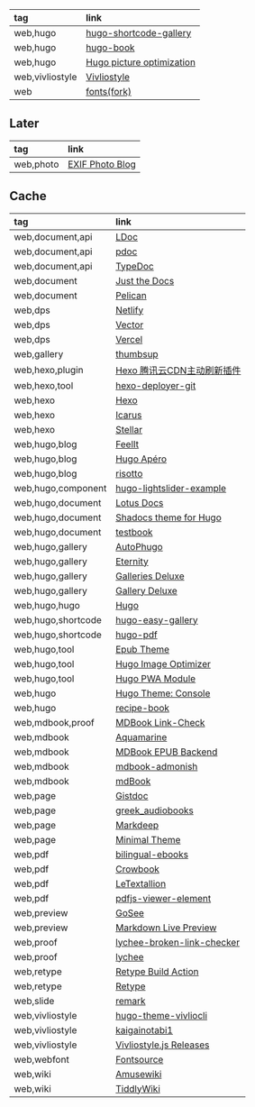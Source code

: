 |tag|link|
|:-|:-|
|web,hugo|[hugo-shortcode-gallery](https://github.com/mfg92/hugo-shortcode-gallery)
|web,hugo|[hugo-book](https://github.com/alex-shpak/hugo-book)
|web,hugo|[Hugo picture optimization](https://github.com/b-m-f/hugo-picture-optimization)
|web,vivliostyle|[Vivliostyle](https://vivliostyle.org)
|web|[fonts(fork)](https://github.com/scillidan/fonts)

## Later

|tag|link|
|:-|:-|
|web,photo|[EXIF Photo Blog](https://github.com/sambecker/exif-photo-blog)

## Cache

|tag|link|
|:-|:-|
|web,document,api|[LDoc](https://github.com/lunarmodules/ldoc)
|web,document,api|[pdoc](https://pdoc3.github.io/pdoc)
|web,document,api|[TypeDoc](https://github.com/TypeStrong/typedoc)
|web,document|[Just the Docs](https://github.com/just-the-docs/just-the-docs)
|web,document|[Pelican](https://getpelican.com)
|web,dps|[Netlify](https://app.netlify.com)
|web,dps|[Vector](https://vector.dev)
|web,dps|[Vercel](https://vercel.com)
|web,gallery|[thumbsup](https://github.com/thumbsup/thumbsup)
|web,hexo,plugin|[Hexo 腾讯云CDN主动刷新插件](https://github.com/Techeek/hexo-deploy-tencentcloud-cdn)
|web,hexo,tool|[hexo-deployer-git](https://github.com/hexojs/hexo-deployer-git)
|web,hexo|[Hexo](https://hexo.io)
|web,hexo|[Icarus](https://github.com/ppoffice/hexo-theme-icarus)
|web,hexo|[Stellar](https://github.com/xaoxuu/hexo-theme-stellar)
|web,hugo,blog|[FeelIt](https://github.com/khusika/FeelIt)
|web,hugo,blog|[Hugo Apéro](https://github.com/hugo-apero/hugo-apero)
|web,hugo,blog|[risotto](https://github.com/joeroe/risotto)
|web,hugo,component|[hugo-lightslider-example](https://github.com/jochumdev/hugo-lightslider-example)
|web,hugo,document|[Lotus Docs](https://themes.gohugo.io/themes/lotusdocs/)
|web,hugo,document|[Shadocs theme for Hugo](https://github.com/jgazeau/shadocs)
|web,hugo,document|[testbook](https://github.com/maelle/testbook)
|web,hugo,gallery|[AutoPhugo](https://github.com/kc0bfv/autophugo)
|web,hugo,gallery|[Eternity](https://github.com/boratanrikulu/eternity)
|web,hugo,gallery|[Galleries Deluxe](https://github.com/bep/galleriesdeluxe)
|web,hugo,gallery|[Gallery Deluxe](https://github.com/bep/gallerydeluxe)
|web,hugo,hugo|[Hugo](https://gohugo.io)
|web,hugo,shortcode|[hugo-easy-gallery](https://github.com/liwenyip/hugo-easy-gallery)
|web,hugo,shortcode|[hugo-pdf](https://github.com/sytranvn/hugo-pdf)
|web,hugo,tool|[Epub Theme](https://github.com/weitblick/epub)
|web,hugo,tool|[Hugo Image Optimizer](https://github.com/EricDriussi/hugo-image-optimizer)
|web,hugo,tool|[Hugo PWA Module](https://github.com/hugomods/pwa)
|web,hugo|[Hugo Theme: Console](https://github.com/mrmierzejewski/hugo-theme-console)
|web,hugo|[recipe-book](https://github.com/rametta/recipe-book)
|web,mdbook,proof|[MDBook Link-Check](https://github.com/Michael-F-Bryan/mdbook-linkcheck)
|web,mdbook|[Aquamarine](https://github.com/mersinvald/aquamarine)
|web,mdbook|[MDBook EPUB Backend](https://github.com/Michael-F-Bryan/mdbook-epub)
|web,mdbook|[mdbook-admonish](https://github.com/tommilligan/mdbook-admonish)
|web,mdbook|[mdBook](https://github.com/rust-lang/mdBook)
|web,page|[Gistdoc](https://github.com/jkulton/gistdoc)
|web,page|[greek_audiobooks](https://github.com/nikolas-n/greek_audiobooks)
|web,page|[Markdeep](https://casual-effects.com/markdeep)
|web,page|[Minimal Theme](https://github.com/orderedlist/minimal)
|web,pdf|[bilingual-ebooks](https://github.com/japotrad/bilingual-ebooks)
|web,pdf|[Crowbook](https://github.com/lise-henry/crowbook)
|web,pdf|[LeTextallion](https://github.com/farvardin/textallion)
|web,pdf|[pdfjs-viewer-element](https://github.com/alekswebnet/pdfjs-viewer-element)
|web,preview|[GoSee](https://github.com/jmbaur/gosee)
|web,preview|[Markdown Live Preview](https://github.com/ms-jpq/markdown-live-preview)
|web,proof|[lychee-broken-link-checker](https://github.com/marketplace/actions/lychee-broken-link-checker)
|web,proof|[lychee](https://github.com/lycheeverse/lychee)
|web,retype|[Retype Build Action](https://github.com/retypeapp/action-build)
|web,retype|[Retype](https://retype.com)
|web,slide|[remark](https://github.com/gnab/remark)
|web,vivliostyle|[hugo-theme-vivliocli](https://github.com/mochimochiki/hugo-theme-vivliocli)
|web,vivliostyle|[kaigainotabi1](https://github.com/MurakamiShinyu/kaigainotabi1)
|web,vivliostyle|[Vivliostyle.js Releases](https://vivliostyle.github.io)
|web,webfont|[Fontsource](https://github.com/fontsource/fontsource)
|web,wiki|[Amusewiki](https://github.com/melmothx/amusewiki)
|web,wiki|[TiddlyWiki](https://tiddlywiki.com)